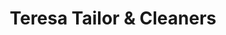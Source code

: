 ---
title: "Teresa Tailor & Cleaners"
url: /des-plaines/teresa-tailor-and-cleaners/
shop: laundry
---